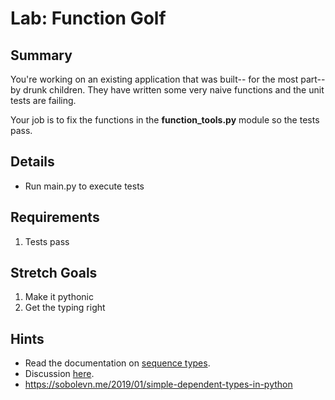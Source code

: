 # Lab: Function Golf

## Summary 

You're working on an existing application
that was built-- for the most part-- by 
drunk children. They have written some very
naive functions and the unit tests are
failing. 

Your job is to fix the functions in the
**function_tools.py** module so the tests pass.

## Details 
* Run main.py to execute tests

## Requirements   
1. Tests pass

## Stretch Goals
1. Make it pythonic
2. Get the typing right















## Hints
* Read the documentation on [sequence types](https://docs.python.org/3/library/stdtypes.html#sequence-types-list-tuple-range).
* Discussion [here](http://www.fabianism.us/blog/2015/11/18/function-composition-with-types.html).
* https://sobolevn.me/2019/01/simple-dependent-types-in-python